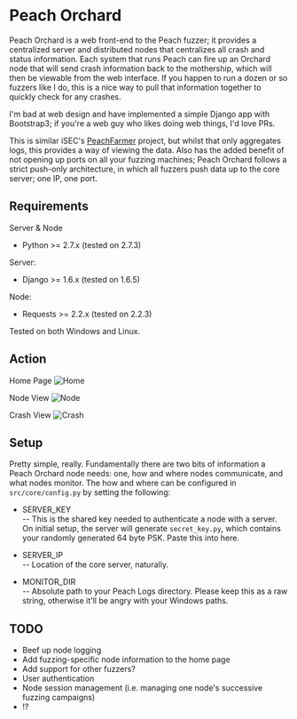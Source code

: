 Peach Orchard
==

Peach Orchard is a web front-end to the Peach fuzzer; it provides a centralized server and distributed nodes that centralizes all crash and status information.  Each system that runs Peach can fire up an Orchard node that will send crash information back to the mothership, which will then be viewable from the web interface.  If you happen to run a dozen or so fuzzers like I do, this is a nice way to pull that information together to quickly check for any crashes.

I'm bad at web design and have implemented a simple Django app with Bootstrap3; if you're a web guy who likes doing web things, I'd love PRs.

This is similar iSEC's [PeachFarmer](https://github.com/iSECPartners/PeachFarmer) project, but whilst that only aggregates logs, this provides a way of viewing the data.  Also has the added benefit of not opening up ports on all your fuzzing machines; Peach Orchard follows a strict push-only architecture, in which all fuzzers push data up to the core server; one IP, one port.

Requirements
----
Server & Node
* Python >= 2.7.x (tested on 2.7.3)

Server:
* Django >= 1.6.x (tested on 1.6.5)

Node:
* Requests >= 2.2.x (tested on 2.2.3)


Tested on both Windows and Linux.

Action
-----

Home Page
![Home](http://i.imgur.com/xdPXUT8.jpg)

Node View
![Node](http://i.imgur.com/tq9EkX4.jpg)

Crash View
![Crash](http://i.imgur.com/f3eHtP7.jpg)


Setup
----

Pretty simple, really.  Fundamentally there are two bits of information a Peach Orchard node needs: one, how and where nodes communicate, and what nodes monitor.  The how and where can be configured in `src/core/config.py` by setting the following:

* SERVER_KEY  
  -- This is the shared key needed to authenticate a node with a server.  On initial setup, the server will generate `secret_key.py`, which contains your randomly generated 64 byte PSK.  Paste this into here.

* SERVER_IP  
  -- Location of the core server, naturally.

* MONITOR_DIR  
  -- Absolute path to your Peach Logs directory.  Please keep this as a raw string, otherwise it'll be angry with your Windows paths.


TODO
----

* Beef up node logging
* Add fuzzing-specific node information to the home page
* Add support for other fuzzers?
* User authentication
* Node session management (i.e. managing one node's successive fuzzing campaigns)
* !?
